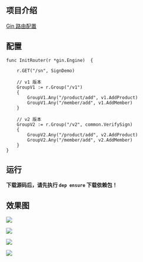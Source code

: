 ## 项目介绍

[Gin 路由配置](https://github.com/xinliangnote/Go/blob/master/01-Gin框架/02-路由配置.md)

## 配置

```
func InitRouter(r *gin.Engine)  {

	r.GET("/sn", SignDemo)

	// v1 版本
	GroupV1 := r.Group("/v1")
	{
		GroupV1.Any("/product/add", v1.AddProduct)
		GroupV1.Any("/member/add", v1.AddMember)
	}

	// v2 版本
	GroupV2 := r.Group("/v2", common.VerifySign)
	{
		GroupV2.Any("/product/add", v2.AddProduct)
		GroupV2.Any("/member/add", v2.AddMember)
	}
}
```

## 运行

**下载源码后，请先执行 `dep ensure` 下载依赖包！**

## 效果图

![](https://github.com/xinliangnote/Go/blob/master/01-Gin框架/images/02-路由配置/2_go_1.png)

![](https://github.com/xinliangnote/Go/blob/master/01-Gin框架/images/02-路由配置/2_go_2.png)

![](https://github.com/xinliangnote/Go/blob/master/01-Gin框架/images/02-路由配置/2_go_3.png)

![](https://github.com/xinliangnote/Go/blob/master/01-Gin框架/images/02-路由配置/2_go_4.png)
